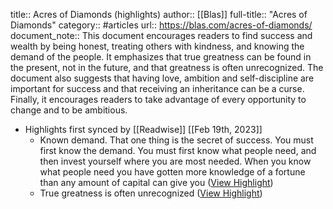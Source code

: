 title:: Acres of Diamonds (highlights)
author:: [[Blas]]
full-title:: "Acres of Diamonds"
category:: #articles
url:: https://blas.com/acres-of-diamonds/
document_note:: This document encourages readers to find success and wealth by being honest, treating others with kindness, and knowing the demand of the people. It emphasizes that true greatness can be found in the present, not in the future, and that greatness is often unrecognized. The document also suggests that having love, ambition and self-discipline are important for success and that receiving an inheritance can be a curse. Finally, it encourages readers to take advantage of every opportunity to change and to be ambitious.

- Highlights first synced by [[Readwise]] [[Feb 19th, 2023]]
	- Known demand. That one thing is the secret of success. You must first know the demand. You must first know what people need, and then invest yourself where you are most needed. When you know what people need you have gotten more knowledge of a fortune than any amount of capital can give you ([View Highlight](https://read.readwise.io/read/01gskz084p1c8x0sh20gs343sc))
	- True greatness is often unrecognized ([View Highlight](https://read.readwise.io/read/01gskz0cpt3613z9acm7ts4xaq))